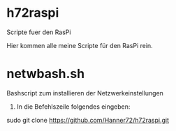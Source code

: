 # h72raspi
Scripte fuer den RasPi

Hier kommen alle meine Scripte für den RasPi rein.

# netwbash.sh
Bashscript zum installieren der Netzwerkeinstellungen

1. In die Befehlszeile folgendes eingeben:

 sudo git clone https://github.com/Hanner72/h72raspi.git

